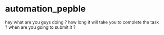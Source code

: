 # automation_pepble
hey what are you guys doing ?
how long it will take you to complete the task ?
when are you going to submit it ?
